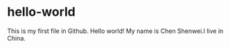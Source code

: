 # hello-world
This is my first file in Github. Hello world!
My name is Chen Shenwei.l live in China.
